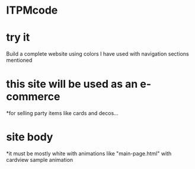 # ITPMcode
# try it
Build a complete website using colors I have used with navigation sections mentioned

# this site will be used as an e-commerce 
*for selling party items like cards and decos...

# site body
*it must be mostly white with animations like "main-page.html" with cardview sample animation

